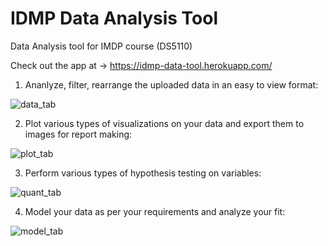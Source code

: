 # IDMP Data Analysis Tool

Data Analysis tool for IMDP course (DS5110)

Check out the app at -> https://idmp-data-tool.herokuapp.com/

1. Ananlyze, filter, rearrange the uploaded data in an easy to view format:

![data_tab](https://user-images.githubusercontent.com/17771219/79416032-bd7d5000-7f7c-11ea-9a2d-f7fac068c9b8.PNG)

2. Plot various types of visualizations on your data and export them to images for report making:

![plot_tab](https://user-images.githubusercontent.com/17771219/79416283-4eecc200-7f7d-11ea-92df-d2ed40bbc3d2.PNG)

3. Perform various types of hypothesis testing on variables:

![quant_tab](https://user-images.githubusercontent.com/17771219/79416296-53b17600-7f7d-11ea-8154-81ee229a7d93.PNG)

4. Model your data as per your requirements and analyze your fit:

![model_tab](https://user-images.githubusercontent.com/17771219/79416262-485e4a80-7f7d-11ea-831d-0f7e7bb527e6.PNG)
